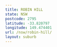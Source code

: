 ```yaml
---
title: ROBIN HILL
state: NSW
postcode: 2795
latitude: -33.820797
longitude: 149.474401
url: /nsw/robin-hill/
layout: suburb
---
```


